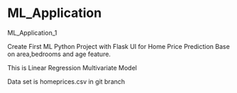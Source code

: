 # ML_Application
ML_Application_1

Create First ML Python Project with Flask UI for Home Price Prediction Base on area,bedrooms and age feature.

This is Linear Regression Multivariate Model

Data set is homeprices.csv in git branch
